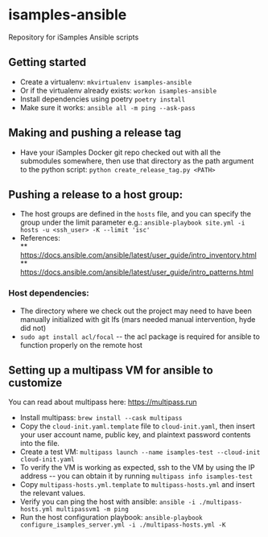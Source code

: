 # isamples-ansible
Repository for iSamples Ansible scripts

## Getting started
* Create a virtualenv:
`mkvirtualenv isamples-ansible`
* Or if the virtualenv already exists:
`workon isamples-ansible`
* Install dependencies using poetry
`poetry install`
* Make sure it works:
`ansible all -m ping --ask-pass`

## Making and pushing a release tag
* Have your iSamples Docker git repo checked out with all the submodules somewhere, then use that directory as the path argument to the python script:
`python create_release_tag.py <PATH>`
  
## Pushing a release to a host group:
* The host groups are defined in the `hosts` file, and you can specify the group under the limit parameter e.g.:
`ansible-playbook site.yml -i hosts -u <ssh_user> -K --limit 'isc'`
* References:  
  ** https://docs.ansible.com/ansible/latest/user_guide/intro_inventory.html
  ** https://docs.ansible.com/ansible/latest/user_guide/intro_patterns.html
  
### Host dependencies:
* The directory where we check out the project may need to have been manually initialized with git lfs (mars needed manual intervention, hyde did not)
* `sudo apt install acl/focal` -- the acl package is required for ansible to function properly on the remote host

## Setting up a multipass VM for ansible to customize
You can read about multipass here: https://multipass.run

* Install multipass: `brew install --cask multipass`
* Copy the `cloud-init.yaml.template` file to `cloud-init.yaml`, then insert your user account name, public key, and plaintext password contents into the file.
* Create a test VM: `multipass launch --name isamples-test --cloud-init cloud-init.yaml`
* To verify the VM is working as expected, ssh to the VM by using the IP address -- you can obtain it by running `multipass info isamples-test`
* Copy `multipass-hosts.yml.template` to `multipass-hosts.yml` and insert the relevant values.
* Verify you can ping the host with ansible: `ansible -i ./multipass-hosts.yml multipassvm1 -m ping`
* Run the host configuration playbook: `ansible-playbook configure_isamples_server.yml -i ./multipass-hosts.yml -K`
